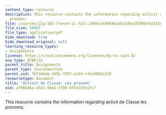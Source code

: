 ```yaml
---
content_type: resource
description: This resource contains the information regarding activit de Classe les
  pronoms.
file: /courses/21g-302-french-ii-fall-2004/af86646aa5a1dbe25f80bfb4155ea7c7_MIT21G_302_F04_classe_O1.pdf
file_size: 56467
file_type: application/pdf
hide_download: true
hide_download_original: null
learning_resource_types:
- Assignments
license: https://creativecommons.org/licenses/by-nc-sa/4.0/
ocw_type: OCWFile
parent_title: Assignments
parent_type: CourseSection
parent_uid: f6f344e6-345b-7457-a14d-cfec8862a219
resourcetype: Document
title: 'Activit de Classe: Les pronoms'
uid: af86646a-a5a1-dbe2-5f80-bfb4155ea7c7
---
```

This resource contains the information regarding activit de Classe les pronoms.
